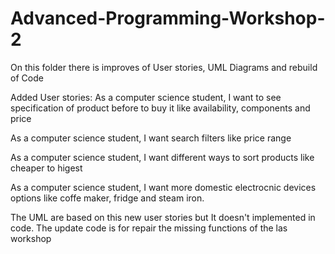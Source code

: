 # Advanced-Programming-Workshop-2

On this folder there is improves of User stories, UML Diagrams
and rebuild of Code

Added User stories:
As a computer science student, I want to see specification of product before to buy it like availability, components and price

As a computer science student, I want search filters like price range

As a computer science student, I want different ways to sort products like
cheaper to higest

As a computer science student, I want more domestic electrocnic devices options like coffe maker, fridge and steam iron.

The UML are based on this new user stories but It doesn't implemented in code. The update code is for repair the missing functions of the las workshop
